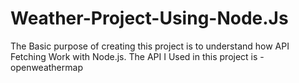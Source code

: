 # Weather-Project-Using-Node.Js

The Basic purpose of creating this project is to understand how API Fetching Work with Node.js. 
The API I Used in this project is - openweathermap 
